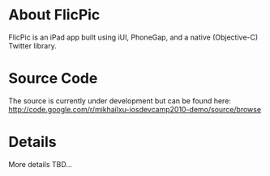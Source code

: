 # About FlicPic #

FlicPic is an iPad app built using iUI, PhoneGap, and a native (Objective-C) Twitter library.


# Source Code #

The source is currently under development but can be found here:
http://code.google.com/r/mikhailxu-iosdevcamp2010-demo/source/browse

# Details #

More details TBD...